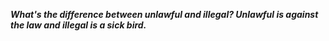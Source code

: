 _**What's the difference between unlawful and illegal? Unlawful is against the law and illegal is a sick bird.**_

